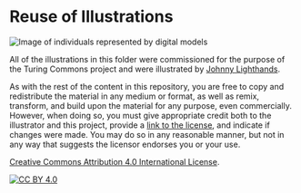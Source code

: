 # Reuse of Illustrations

![Image of individuals represented by digital models](representation.png)

All of the illustrations in this folder were commissioned for the purpose of the Turing Commons project and were illustrated by [Johnny Lighthands](https://www.johnnylighthands.co.uk).

As with the rest of the content in this repository, you are free to copy and redistribute the material in any medium or format, as well as remix, transform, and build upon the material for any purpose, even commercially.
However, when doing so, you must give appropriate credit both to the illustrator and this project, provide a [link to the license](https://github.com/chrisdburr/turing-commons), and indicate if changes were made.
You may do so in any reasonable manner, but not in any way that suggests the licensor endorses you or your use.

[Creative Commons Attribution 4.0 International License][cc-by].

[![CC BY 4.0][cc-by-image]][cc-by]

[cc-by]: http://creativecommons.org/licenses/by/4.0/
[cc-by-image]: https://i.creativecommons.org/l/by/4.0/88x31.png